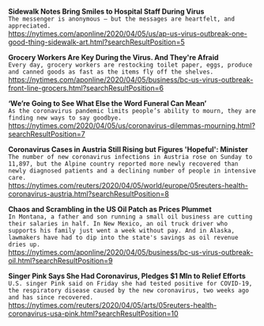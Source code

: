 **Sidewalk Notes Bring Smiles to Hospital Staff During Virus**\
`The messenger is anonymous — but the messages are heartfelt, and appreciated.`\
https://nytimes.com/aponline/2020/04/05/us/ap-us-virus-outbreak-one-good-thing-sidewalk-art.html?searchResultPosition=5

**Grocery Workers Are Key During the Virus. And They're Afraid**\
`Every day, grocery workers are restocking toilet paper, eggs, produce and canned goods as fast as the items fly off the shelves.`\
https://nytimes.com/aponline/2020/04/05/business/bc-us-virus-outbreak-front-line-grocers.html?searchResultPosition=6

**‘We’re Going to See What Else the Word Funeral Can Mean’**\
`As the coronavirus pandemic limits people’s ability to mourn, they are finding new ways to say goodbye.`\
https://nytimes.com/2020/04/05/us/coronavirus-dilemmas-mourning.html?searchResultPosition=7

**Coronavirus Cases in Austria Still Rising but Figures 'Hopeful': Minister**\
`The number of new coronavirus infections in Austria rose on Sunday to 11,897, but the Alpine country reported more newly recovered than newly diagnosed patients and a declining number of people in intensive care. `\
https://nytimes.com/reuters/2020/04/05/world/europe/05reuters-health-coronavirus-austria.html?searchResultPosition=8

**Chaos and Scrambling in the US Oil Patch as Prices Plummet**\
`In Montana, a father and son running a small oil business are cutting their salaries in half. In New Mexico, an oil truck driver who supports his family just went a week without pay. And in Alaska, lawmakers have had to dip into the state's savings as oil revenue dries up. `\
https://nytimes.com/aponline/2020/04/05/business/bc-us-virus-outbreak-oil.html?searchResultPosition=9

**Singer Pink Says She Had Coronavirus, Pledges $1 Mln to Relief Efforts**\
`U.S. singer Pink said on Friday she had tested positive for COVID-19, the respiratory disease caused by the new coronavirus, two weeks ago and has since recovered. `\
https://nytimes.com/reuters/2020/04/05/arts/05reuters-health-coronavirus-usa-pink.html?searchResultPosition=10

